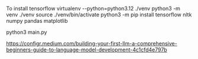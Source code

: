 To install tensorflow
virtualenv --python=python3.12 ./venv
python3 -m venv ./venv
source ./venv/bin/activate
python3 -m pip install tensorflow nltk numpy pandas matplotlib

python3 main.py


https://configr.medium.com/building-your-first-llm-a-comprehensive-beginners-guide-to-language-model-development-4c1cfd4e797b
